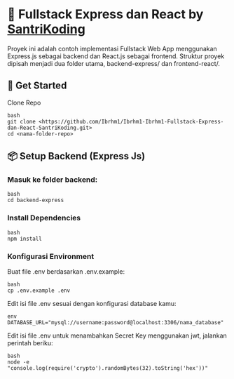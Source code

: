# 👋 Fullstack Express dan React by [SantriKoding](https://santrikoding.com/)

Proyek ini adalah contoh implementasi Fullstack Web App menggunakan Express.js sebagai backend dan React.js sebagai frontend. Struktur proyek dipisah menjadi dua folder utama, backend-express/ dan frontend-react/.

## 🚀 Get Started

Clone Repo

```
bash
git clone <https://github.com/Ibrhm1/Ibrhm1-Ibrhm1-Fullstack-Express-dan-React-SantriKoding.git>
cd <nama-folder-repo>
```

## 📦 Setup Backend (Express Js)

### Masuk ke folder backend:

```
bash
cd backend-express
```

### Install Dependencies

```
bash
npm install
```

### Konfigurasi Environment

Buat file .env berdasarkan .env.example:

```
bash
cp .env.example .env
```

Edit isi file .env sesuai dengan konfigurasi database kamu:

```
env
DATABASE_URL="mysql://username:password@localhost:3306/nama_database"
```

Edit isi file .env untuk menambahkan Secret Key menggunakan jwt, jalankan perintah beriku:

```
bash
node -e "console.log(require('crypto').randomBytes(32).toString('hex'))"
```
